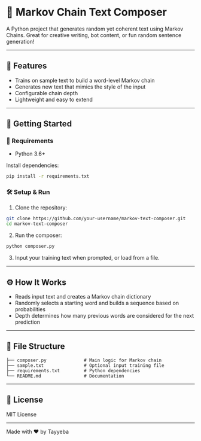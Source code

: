 # 🧠 Markov Chain Text Composer

A Python project that generates random yet coherent text using Markov Chains. Great for creative writing, bot content, or fun random sentence generation!

---

## 🌟 Features
- Trains on sample text to build a word-level Markov chain
- Generates new text that mimics the style of the input
- Configurable chain depth
- Lightweight and easy to extend

---

## 🚀 Getting Started

### 📁 Requirements
- Python 3.6+

Install dependencies:
```bash
pip install -r requirements.txt
```

### 🛠️ Setup & Run
1. Clone the repository:
```bash
git clone https://github.com/your-username/markov-text-composer.git
cd markov-text-composer
```

2. Run the composer:
```bash
python composer.py
```

3. Input your training text when prompted, or load from a file.

---

## ⚙️ How It Works
- Reads input text and creates a Markov chain dictionary
- Randomly selects a starting word and builds a sequence based on probabilities
- Depth determines how many previous words are considered for the next prediction

---

## 📂 File Structure
```
├── composer.py              # Main logic for Markov chain
├── sample.txt               # Optional input training file
├── requirements.txt         # Python dependencies
└── README.md                # Documentation
```

---

## 📜 License
MIT License

---

Made with ❤️ by Tayyeba
